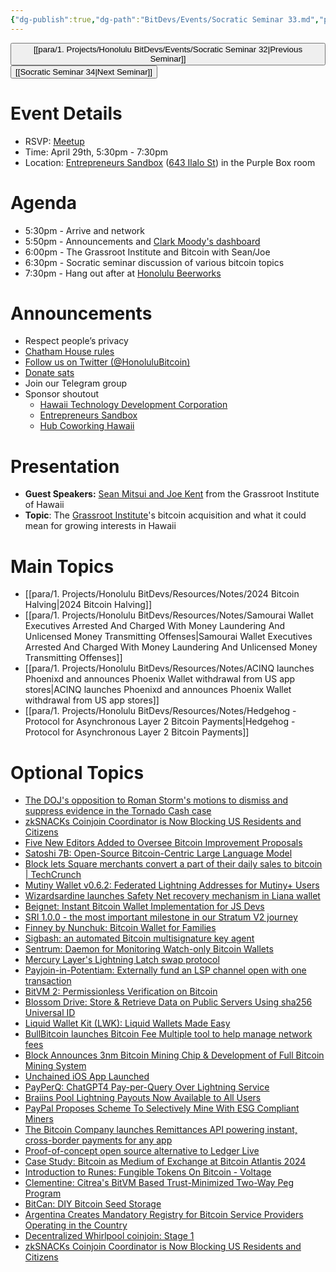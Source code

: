 ```yaml
---
{"dg-publish":true,"dg-path":"BitDevs/Events/Socratic Seminar 33.md","permalink":"/bit-devs/events/socratic-seminar-33/","title":"Socratic Seminar 33","tags":["bitdevs","bitcoin","resource","socratic-33"],"noteIcon":"3","created":"2024-04-21T18:05:44.067-10:00","updated":"2024-04-28T01:36:54.956-10:00"}
---
```




<button class="obsidian-button previous-seminar">[[para/1. Projects/Honolulu BitDevs/Events/Socratic Seminar 32\|Previous Seminar]]</button> <button class="obsidian-button next-seminar">[[Socratic Seminar 34\|Next Seminar]]</button>

# Event Details

- RSVP: [Meetup](https://www.meetup.com/honolulu-bitdevs/events/298389357/)
- Time: April 29th, 5:30pm - 7:30pm
- Location: [Entrepreneurs Sandbox](https://sandboxhawaii.org/) ([643 Ilalo St](https://goo.gl/maps/3Zj38htV13iUn4dcA)) in the Purple Box room

# Agenda

- 5:30pm - Arrive and network  
- 5:50pm - Announcements and [Clark Moody's dashboard](https://bitcoin.clarkmoody.com/dashboard/)
- 6:00pm - The Grassroot Institute and Bitcoin with Sean/Joe
- 6:30pm - Socratic seminar discussion of various bitcoin topics
- 7:30pm - Hang out after at [Honolulu Beerworks](https://www.honolulubeerworks.com/)

# Announcements

- Respect people’s privacy
- [Chatham House rules](https://www.chathamhouse.org/about-us/chatham-house-rule)
- [Follow us on Twitter (@HonoluluBitcoin)](https://twitter.com/HonoluluBitcoin)
- [Donate sats](https://checkout.opennode.com/p/5dea6b7a-d33c-4fda-b54c-98f092814c7d)
- Join our Telegram group
- Sponsor shoutout
	- [Hawaii Technology Development Corporation](https://www.htdc.org/about/)
	- [Entrepreneurs Sandbox](https://sandboxhawaii.org/)
	- [Hub Coworking Hawaii](https://hubcoworkinghi.com/)

# Presentation

- **Guest Speakers:** [Sean Mitsui and Joe Kent](https://www.grassrootinstitute.org/our-team/) from the Grassroot Institute of Hawaii 
- **Topic**: The [Grassroot Institute](https://www.grassrootinstitute.org/)'s bitcoin acquisition and what it could mean for growing interests in Hawaii

# Main Topics

- [[para/1. Projects/Honolulu BitDevs/Resources/Notes/2024 Bitcoin Halving\|2024 Bitcoin Halving]]
- [[para/1. Projects/Honolulu BitDevs/Resources/Notes/Samourai Wallet Executives Arrested And Charged With Money Laundering And Unlicensed Money Transmitting Offenses\|Samourai Wallet Executives Arrested And Charged With Money Laundering And Unlicensed Money Transmitting Offenses]]
- [[para/1. Projects/Honolulu BitDevs/Resources/Notes/ACINQ launches Phoenixd and announces Phoenix Wallet withdrawal from US app stores\|ACINQ launches Phoenixd and announces Phoenix Wallet withdrawal from US app stores]]
- [[para/1. Projects/Honolulu BitDevs/Resources/Notes/Hedgehog - Protocol for Asynchronous Layer 2 Bitcoin Payments\|Hedgehog - Protocol for Asynchronous Layer 2 Bitcoin Payments]]

# Optional Topics

- [The DOJ's opposition to Roman Storm's motions to dismiss and suppress evidence in the Tornado Cash case](https://storage.courtlistener.com/recap/gov.uscourts.nysd.604938/gov.uscourts.nysd.604938.53.0.pdf) 
- [zkSNACKs Coinjoin Coordinator is Now Blocking US Residents and Citizens](https://www.nobsbitcoin.com/zksnacks-is-now-blocking-u-s-residents-and-citizens/)
- [Five New Editors Added to Oversee Bitcoin Improvement Proposals](https://www.nobsbitcoin.com/five-new-editors-added-to-bitcoin-improvement-proposals/)
- [Satoshi 7B: Open-Source Bitcoin-Centric Large Language Model](https://www.nobsbitcoin.com/satoshi-7b-open-sourced/)
- [Block lets Square merchants convert a part of their daily sales to bitcoin | TechCrunch](https://techcrunch.com/2024/04/24/block-now-lets-square-merchants-convert-a-part-of-their-daily-sales-to-bitcoin/)
- [Mutiny Wallet v0.6.2: Federated Lightning Addresses for Mutiny+ Users](https://www.nobsbitcoin.com/mutiny-wallet-v0-6-2/)
- [Wizardsardine launches Safety Net recovery mechanism in Liana wallet](https://wizardsardine.com/blog/safetynet/)
- [Beignet: Instant Bitcoin Wallet Implementation for JS Devs](https://www.nobsbitcoin.com/beignet-bitcoin-wallet-for-js-devs/)
- [SRI 1.0.0 - the most important milestone in our Stratum V2 journey](https://stratumprotocol.org/blog/sri-1-0-0/)
- [Finney by Nunchuk: Bitcoin Wallet for Families](https://www.nobsbitcoin.com/finney-by-nunchuk/)
- [Sigbash: an automated Bitcoin multisignature key agent](https://sigbash.com/)
- [Sentrum: Daemon for Monitoring Watch-only Bitcoin Wallets](https://www.nobsbitcoin.com/sentrum-v0-1-8/)
- [Mercury Layer's Lightning Latch swap protocol](https://www.nobsbitcoin.com/mercurylayer-lightning-latch-swap-protocol/)
- [Payjoin-in-Potentiam: Externally fund an LSP channel open with one transaction](https://delvingbitcoin.org/t/payjoin-in-potentiam-externally-fund-an-lsp-channel-open-with-one-transaction/749)
- [BitVM 2: Permissionless Verification on Bitcoin](https://bitvm.org/bitvm2)
- [Blossom Drive: Store & Retrieve Data on Public Servers Using sha256 Universal ID](https://www.nobsbitcoin.com/blossom-intro/)
- [Liquid Wallet Kit (LWK): Liquid Wallets Made Easy](https://www.nobsbitcoin.com/liquid-wallet-kit-lwk/)
- [BullBitcoin launches Bitcoin Fee Multiple tool to help manage network fees](https://www.bullbitcoin.com/blog/how-the-bull-bitcoin-fee-multiple-can-help-you-manage-bitcoin-network-fees)
- [Block Announces 3nm Bitcoin Mining Chip & Development of Full Bitcoin Mining System](https://www.nobsbitcoin.com/block-announces-3nm-bitcoin-mining-chip-development-of-full-bitcoin-mining-system/)
- [Unchained iOS App Launched](https://www.nobsbitcoin.com/unchained-ios-app-launched/)
- [PayPerQ: ChatGPT4 Pay-per-Query Over Lightning Service](https://www.nobsbitcoin.com/payperq-ai/)
- [Braiins Pool Lightning Payouts Now Available to All Users](https://www.nobsbitcoin.com/braiins-pool-lightning-payouts-public-release/)
- [PayPal Proposes Scheme To Selectively Mine With ESG Compliant Miners](https://www.nobsbitcoin.com/paypal-proposes-scheme-to-selectively-mine-with-esg-compliant-miners/)
- [The Bitcoin Company launches Remittances API powering instant, cross-border payments for any app](https://thebitcoincompany.com/documents/The_Bitcoin_Company_Press_Release_Remittances_API.pdf)
- [Proof-of-concept open source alternative to Ledger Live](https://github.com/darosior/ledger_installer)
- [Case Study: Bitcoin as Medium of Exchange at Bitcoin Atlantis 2024](https://www.nobsbitcoin.com/case-study-bitcoin-as-medium-of-exchange-at-bitcoin-atlantis-2024/)
- [Introduction to Runes: Fungible Tokens On Bitcoin - Voltage](https://voltage.cloud/blog/bitcoin-education/introduction-to-runes-fungible-tokens-on-bitcoin/)
- [Clementine: Citrea's BitVM Based Trust-Minimized Two-Way Peg Program](https://www.blog.citrea.xyz/unveiling-clementine/)
- [BitCan: DIY Bitcoin Seed Storage](https://www.nobsbitcoin.com/bitcan-budget-diy-bitcoin-seed-storage/)
- [Argentina Creates Mandatory Registry for Bitcoin Service Providers Operating in the Country](https://www.nobsbitcoin.com/argentina-mandatory-registry-for-bitcoin-service-providers/)
- [Decentralized Whirlpool coinjoin: Stage 1](https://blog.samourai.is/decentralized-whirlpool-stage-1/)
- [zkSNACKs Coinjoin Coordinator is Now Blocking US Residents and Citizens](https://www.nobsbitcoin.com/zksnacks-is-now-blocking-u-s-residents-and-citizens/)